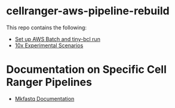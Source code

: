 # cellranger-aws-pipeline-rebuild
This repo contains the following:

* [Set up AWS Batch and tiny-bcl run](https://github.com/ismms-himc/cellranger-aws-pipeline-rebuild/blob/master/Set_up_AWS_Batch_and_tiny-bcl_run.md)
* [10x Experimental Scenarios](https://github.com/ismms-himc/cellranger-aws-pipeline-rebuild/blob/master/10x_Experimental_Scenarios.md)

# Documentation on Specific Cell Ranger Pipelines
* [Mkfastq Documentation](https://github.com/ismms-himc/cellranger-aws-pipeline-rebuild/blob/master/running_mkfastq_notes.md)
